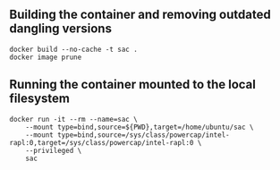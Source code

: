 ## Building the container and removing outdated dangling versions

```
docker build --no-cache -t sac .
docker image prune
```

## Running the container mounted to the local filesystem

```
docker run -it --rm --name=sac \
    --mount type=bind,source=${PWD},target=/home/ubuntu/sac \
    --mount type=bind,source=/sys/class/powercap/intel-rapl:0,target=/sys/class/powercap/intel-rapl:0 \
    --privileged \
    sac
```
